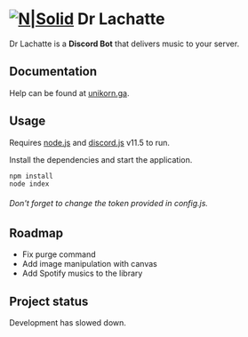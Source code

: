 # [![N|Solid](https://cdn.discordapp.com/avatars/398486386111545344/e48cc085278cf3313477c99711ede5f3.png?size=32)](https://discordapp.com/oauth2/authorize?client_id=398486386111545344&scope=bot&permissions=2147482871) Dr Lachatte

Dr Lachatte is a **Discord Bot** that delivers music to your server.

## Documentation

Help can be found at [unikorn.ga](https://unikorn.ga/bot).

## Usage

Requires [node.js](https://nodejs.org) and [discord.js](https://discord.js.org) v11.5 to run.

Install the dependencies and start the application.

```
npm install
node index
```

###### Don't forget to change the token provided in config.js.

## Roadmap

- Fix purge command
- Add image manipulation with canvas
- Add Spotify musics to the library

## Project status

Development has slowed down.
